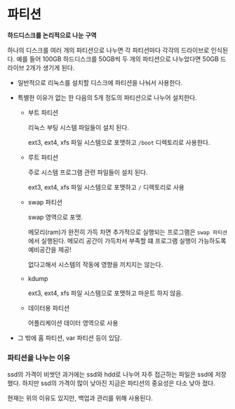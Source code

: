 # 파티션

**하드디스크를 논리적으로 나눈 구역**

하나의 디스크를 여러 개의 파티션으로 나누면 각 파티션마다 각각의 드라이브로 인식된다. 예를 들어 100GB 하드디스크를 50GB씩 두 개의 파티션으로 나누었다면 50GB 드라이브 2개가 생기게 된다.

- 일반적으로 리눅스를 설치할 디스크에 파티션을 나눠서 사용한다.

- 특별한 이유가 없는 한 다음의 5개 정도의 파티션으로 나누어 설치한다.

  - 부트 파티션

    리눅스 부팅 시스템 파일들이 설치 된다.

    ext3, ext4, xfs 파일 시스템으로 포맷하고 `/boot` 디렉토리로 사용한다.

  - 루트 파티션

    주로 시스템 프로그램 관련 파일들이 설치 된다.

    ext3, ext4, xfs 파일 시스템으로 포맷하고 `/` 디렉토리로 사용

  - swap 파티션

    swap 영역으로 포맷.

    메모리(ram)가 완전히 가득 차면 추가적으로 실행되는 프로그램은 `swap 파티션`에서 실행된다. 메모리 공간이 가득차서 부족할 떄 프로그램 실행이 가능하도록 예비공간을 제공!

    없다고해서 시스템의 작동에 영향을 끼치지는 않는다.

  - kdump

    ext3, ext4, xfs 파일 시스템으로 포맷하고 마운트 하지 않음.
  
  - 데이터용 파티션
  
    어플리케이션 데이터 영역으로 사용
  
- 그 밖에 홈 파티션, var 파티션 등이 있담.



### 파티션을 나누는 이유

ssd의 가격이 비쌋던 과거에는 ssd와 hdd로 나누어 자주 접근하는 파일은 ssd에 저장했다. 하지만 ssd의 가격이 많이 낮아진 지금은 파티션의 중요성은 다소 낮아 졌다.

현재는 위의 이유도 있지만, 백업과 관리를 위해 사용된다.